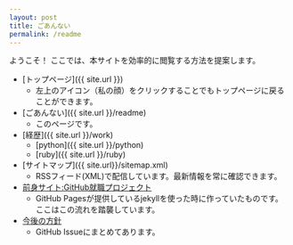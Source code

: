 ```yaml
---
layout: post
title: ごあんない
permalink: /readme
---
```

ようこそ！
ここでは、本サイトを効率的に閲覧する方法を提案します。

* [トップページ]({{ site.url }})
  * 左上のアイコン（私の顔）をクリックすることでもトップページに戻ることができます。
* [ごあんない]({{ site.url }}/readme)
  * このページです。
* [経歴]({{ site.url }}/work)
  * [python]({{ site.url }}/python)
  * [ruby]({{ site.url }}/ruby)
* [サイトマップ]({{ site.url}}/sitemap.xml)
  * RSSフィード(XML)で配信しています。最新情報を常に確認できます。
* [前身サイト:GitHub就職プロジェクト](https://shimajima-eiji.github.io/)
  * GitHub Pagesが提供しているjekyllを使った時に作っていたものです。ここはこの流れを踏襲しています。
* [今後の方針](https://github.com/shimajima-eiji/resume/issues)
  * GitHub Issueにまとめてあります。
